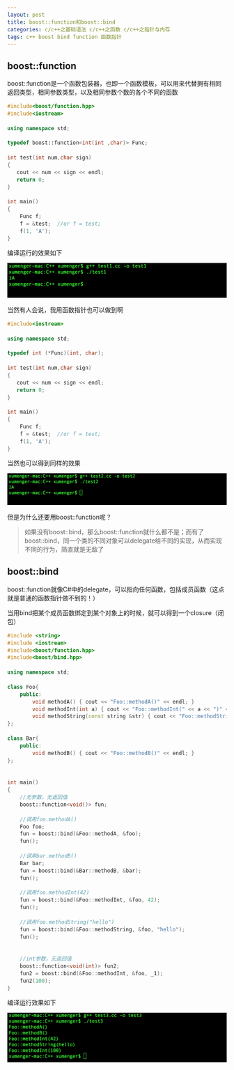 ```yaml
---
layout: post
title: boost::function和boost::bind
categories: c/c++之基础语法 c/c++之函数 c/c++之指针与内存 
tags: c++ boost bind function 函数指针 
---
```


## boost::function

boost::function是一个函数包装器，也即一个函数模板，可以用来代替拥有相同返回类型，相同参数类型，以及相同参数个数的各个不同的函数

```cpp
#include<boost/function.hpp>
#include<iostream>

using namespace std;

typedef boost::function<int(int ,char)> Func;

int test(int num,char sign)
{
   cout << num << sign << endl;
   return 0;
}

int main()
{
    Func f;
    f = &test;  //or f = test;
    f(1, 'A');
}
```

编译运行的效果如下

![](../media/image/2018-06-12/01.png)

当然有人会说，我用函数指针也可以做到啊

```cpp
#include<iostream>

using namespace std;

typedef int (*Func)(int, char);

int test(int num,char sign)
{
   cout << num << sign << endl;
   return 0;
}

int main()
{
    Func f;
    f = &test;  //or f = test;
    f(1, 'A');
}
```

当然也可以得到同样的效果

![](../media/image/2018-06-12/02.png)

但是为什么还要用boost::function呢？

>如果没有boost::bind，那么boost::function就什么都不是；而有了boost::bind，同一个类的不同对象可以delegate给不同的实现，从而实现不同的行为，简直就是无敌了

## boost::bind

boost::function就像C#中的delegate，可以指向任何函数，包括成员函数（这点就是普通的函数指针做不到的！）

当用bind把某个成员函数绑定到某个对象上的时候，就可以得到一个closure（闭包）

```cpp
#include <string>
#include <iostream>
#include<boost/function.hpp>
#include<boost/bind.hpp>

using namespace std;

class Foo{
    public:
        void methodA() { cout << "Foo::methodA()" << endl; }
        void methodInt(int a) { cout << "Foo::methodInt(" << a << ")" << endl; }
        void methodString(const string &str) { cout << "Foo::methodString(" << str << ")" << endl; }
};

class Bar{
    public:
        void methodB() { cout << "Foo::methodB()" << endl; }
};


int main()
{
    //无参数，无返回值
    boost::function<void()> fun;

    //调用foo.methodA()
    Foo foo;
    fun = boost::bind(&Foo::methodA, &foo);
    fun();

    //调用bar.methodB()
    Bar bar;
    fun = boost::bind(&Bar::methodB, &bar);
    fun();

    //调用foo.methodInt(42)
    fun = boost::bind(&Foo::methodInt, &foo, 42);
    fun();

    //调用foo.methodString("hello")
    fun = boost::bind(&Foo::methodString, &foo, "hello");
    fun();


    //int参数，无返回值
    boost::function<void(int)> fun2;
    fun2 = boost::bind(&Foo::methodInt, &foo, _1);
    fun2(100);
}
```

编译运行效果如下

![](../media/image/2018-06-12/03.png)

